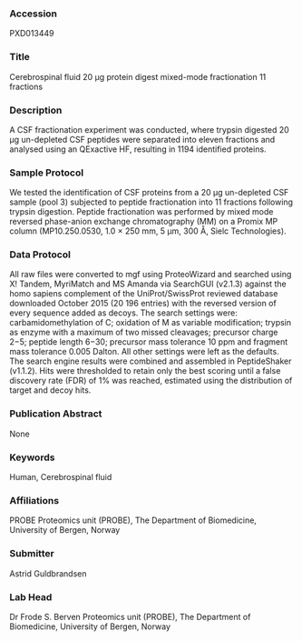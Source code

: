 ### Accession
PXD013449

### Title
Cerebrospinal fluid 20 μg protein digest mixed-mode fractionation 11 fractions

### Description
A CSF fractionation experiment was conducted, where trypsin digested 20 µg un-depleted CSF peptides were separated into eleven fractions and analysed using an QExactive HF, resulting in 1194 identified proteins.

### Sample Protocol
We tested the identification of CSF proteins from a 20 µg un-depleted CSF sample (pool 3) subjected to peptide fractionation into 11 fractions following trypsin digestion. Peptide fractionation was performed by mixed mode reversed phase-anion exchange chromatography (MM) on a Promix MP column (MP10.250.0530, 1.0 × 250 mm, 5 μm, 300 Å, Sielc Technologies).

### Data Protocol
All raw files were converted to mgf using ProteoWizard and searched using X! Tandem, MyriMatch and MS Amanda via SearchGUI (v2.1.3) against the homo sapiens complement of the UniProt/SwissProt reviewed database downloaded October 2015 (20 196 entries) with the reversed version of every sequence added as decoys. The search settings were: carbamidomethylation of C; oxidation of M as variable modification; trypsin as enzyme with a maximum of two missed cleavages; precursor charge 2−5; peptide length 6−30; precursor mass tolerance 10 ppm and fragment mass tolerance 0.005 Dalton. All other settings were left as the defaults. The search engine results were combined and assembled in PeptideShaker (v1.1.2). Hits were thresholded to retain only the best scoring until a false discovery rate (FDR) of 1% was reached, estimated using the distribution of target and decoy hits.

### Publication Abstract
None

### Keywords
Human, Cerebrospinal fluid

### Affiliations
PROBE
Proteomics unit (PROBE), The Department of Biomedicine, University of Bergen, Norway

### Submitter
Astrid Guldbrandsen

### Lab Head
Dr Frode S. Berven
Proteomics unit (PROBE), The Department of Biomedicine, University of Bergen, Norway


